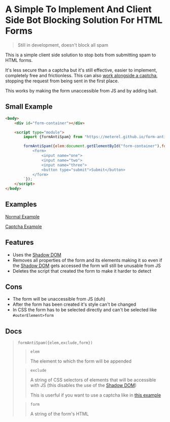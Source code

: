 # A Simple To Implement And Client Side Bot Blocking Solution For HTML Forms

>Still in development, doesn't block all spam

This is a simple client side solution to stop bots from submitting spam to HTML forms.

It's less secure than a captcha but it's still effective, easier to implement, completely free and frictionless. This can also [work alongside a captcha](https://meterel.github.io/form-anti-spam/examples/captcha.html), stopping the request from being sent in the first place.

This works by making the form unaccessible from JS and by adding bait.

## Small Example

```html
<body>
    <div id="form-container"></div>

    <script type="module">
        import {formAntiSpam} from "https://meterel.github.io/form-anti-spam/v/1.js";

        formAntiSpam({elem:document.getElementById("form-container"),form:`
            <form>
                <input name="one">
                <input name="two">
                <input name="three">
                <button type="submit">Submit</button>
            </form>
        `});
    </script>
</body>
```

## Examples

[Normal Example](https://meterel.github.io/form-anti-spam/examples/normal.html)

[Captcha Example](https://meterel.github.io/form-anti-spam/examples/captcha.html)

## Features

* Uses the [Shadow DOM](https://developer.mozilla.org/en-US/docs/Web/API/Web_components/Using_shadow_DOM)
* Removes all properties of the form and its elements making it so even if the [Shadow DOM](https://developer.mozilla.org/en-US/docs/Web/API/Web_components/Using_shadow_DOM) gets accessed the form will still be unusable from JS
* Deletes the script that created the form to make it harder to detect

## Cons

* The form will be unaccessible from JS (duh)
* After the form has been created it's style can't be changed
* In CSS the form has to be selected directly and can't be selected like `#outerElement>form`

## Docs

>`formAntiSpam({elem,exclude,form})`
>
>>`elem`
>>
>>The element to which the form will be appended
>
>>`exclude`
>>
>>A string of CSS selectors of elements that will be accessible with JS (this disables the use of the [Shadow DOM](https://developer.mozilla.org/en-US/docs/Web/API/Web_components/Using_shadow_DOM))
>>
>>This is userful if you want to use a captcha like in [this example](https://meterel.github.io/form-anti-spam/examples/captcha.html)
>
>>`form`
>>
>>A string of the form's HTML